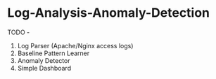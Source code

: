 # Log-Analysis-Anomaly-Detection
TODO -
1. Log Parser (Apache/Nginx access logs)
2. Baseline Pattern Learner 
3. Anomaly Detector
4. Simple Dashboard
